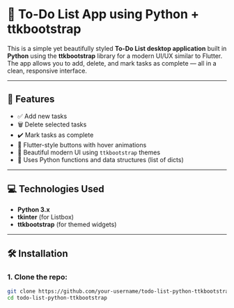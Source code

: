# 📝 To-Do List App using Python + ttkbootstrap

This is a simple yet beautifully styled **To-Do List desktop application** built in **Python** using the **ttkbootstrap** library for a modern UI/UX similar to Flutter. The app allows you to add, delete, and mark tasks as complete — all in a clean, responsive interface.

---

## 🚀 Features

- ✅ Add new tasks
- 🗑️ Delete selected tasks
- ✔️ Mark tasks as complete
- 🎨 Flutter-style buttons with hover animations
- 🌈 Beautiful modern UI using `ttkbootstrap` themes
- 🧠 Uses Python functions and data structures (list of dicts)

---

## 💻 Technologies Used

- **Python 3.x**
- **tkinter** (for Listbox)
- **ttkbootstrap** (for themed widgets)

---

## 🛠️ Installation

### 1. Clone the repo:
```bash
git clone https://github.com/your-username/todo-list-python-ttkbootstrap.git
cd todo-list-python-ttkbootstrap
